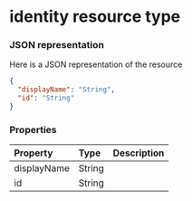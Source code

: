 # identity resource type



### JSON representation

Here is a JSON representation of the resource

<!-- {
  "blockType": "resource",
  "optionalProperties": [

  ],
  "@odata.type": "microsoft.graph.identity"
}-->

```json
{
  "displayName": "String",
  "id": "String"
}

```
### Properties
| Property	   | Type	|Description|
|:---------------|:--------|:----------|
|displayName|String||
|id|String||

<!-- uuid: 8973b448-c3e7-4dfb-8209-6dcc70f2d4bf
2015-10-14 23:39:34 UTC -->
<!-- {
  "type": "#page.annotation",
  "description": "identity resource",
  "keywords": "",
  "section": "documentation",
  "tocPath": ""
}-->